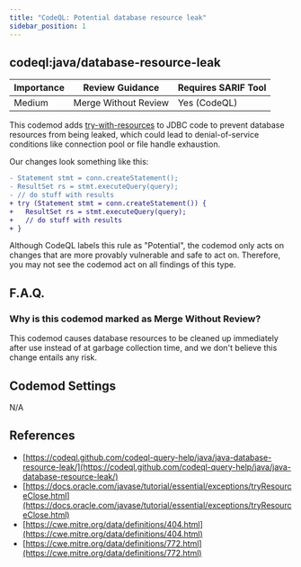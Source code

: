 ```yaml
---
title: "CodeQL: Potential database resource leak"
sidebar_position: 1
---
```


## codeql:java/database-resource-leak 

| Importance | Review Guidance      | Requires SARIF Tool |
|------------|----------------------|---------------------|
 | Medium     | Merge Without Review | Yes (CodeQL)        |

This codemod adds [try-with-resources](https://docs.oracle.com/javase/tutorial/essential/exceptions/tryResourceClose.html) to JDBC code to prevent database resources from being leaked, which could lead to denial-of-service conditions like connection pool or file handle exhaustion.

Our changes look something like this:

```diff
- Statement stmt = conn.createStatement();
- ResultSet rs = stmt.executeQuery(query);
- // do stuff with results
+ try (Statement stmt = conn.createStatement()) {
+   ResultSet rs = stmt.executeQuery(query);
+   // do stuff with results
+ }
```

Although CodeQL labels this rule as "Potential", the codemod only acts on changes that are more provably vulnerable and safe to act on. Therefore, you may not see the codemod act on all findings of this type. 

## F.A.Q.

### Why is this codemod marked as Merge Without Review?

This codemod causes database resources to be cleaned up immediately after use instead of at garbage collection time, and we don't believe this change entails any risk.  

## Codemod Settings

N/A

## References
* [https://codeql.github.com/codeql-query-help/java/java-database-resource-leak/](https://codeql.github.com/codeql-query-help/java/java-database-resource-leak/)
* [https://docs.oracle.com/javase/tutorial/essential/exceptions/tryResourceClose.html](https://docs.oracle.com/javase/tutorial/essential/exceptions/tryResourceClose.html)
* [https://cwe.mitre.org/data/definitions/404.html](https://cwe.mitre.org/data/definitions/404.html)
* [https://cwe.mitre.org/data/definitions/772.html](https://cwe.mitre.org/data/definitions/772.html)
